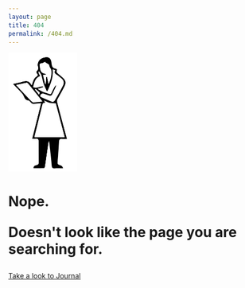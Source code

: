 ```yaml
---
layout: page
title: 404
permalink: /404.md
---
```


<!-- <img src="http://payload399.cargocollective.com/1/10/325579/10282917/404.png" alt="404 img"> -->
<img src="/images/404.png" alt="404 img" height="239" width="138">
<br>
<h1>
Nope.
<p>Doesn't look like the page you are searching for.</h1></p>

<a href="http://fabriziogoglia.com//journal/" class="button">Take a look to Journal</a>
